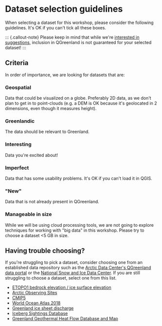 # Dataset selection guidelines

When selecting a dataset for this workshop, please consider the following guidelines.
It's OK if you can't tick all these boxes.

::: {.callout-note}
Please keep in mind that while we're [interested in
suggestions](https://github.com/nsidc/qgreenland/issues/new/choose), inclusion in
QGreenland is not guaranteed for your selected dataset!
:::


## Criteria

In order of importance, we are looking for datasets that are:


### Geospatial

Data that could be visualized on a globe. Preferably 2D data, as we don't plan to get in
to point-clouds (e.g. a DEM is OK because it's geolocated in 2 dimensions, even though
it measures height).


### Greenlandic

The data should be relevant to Greenland.


### Interesting

Data you're excited about!


### Imperfect

Data that has some usability problems. It's OK if you can't load it in QGIS.


### "New"

Data that is not already present in QGreenland.


### Manageable in size

While we will be using cloud processing tools, we are not going to explore
techniques for working with "big data" in this workshop. Please try to choose a
dataset <5 GB in size.


## Having trouble choosing?

If you're struggling to pick a dataset, consider choosing one from an established data
repository such as the [Arctic Data Center's QGreenland data
portal](https://arcticdata.io/catalog/portals/QGreenland/Data) or the [National Snow and
Ice Data Center](https://nsidc.org/data/explore-data). If you are still struggling to
choose a dataset, select one from this list.

* [ETOPO1 bedrock elevation / ice surface elevation](https://www.ncei.noaa.gov/products/etopo-global-relief-model)
* [Arctic Observing Sites](https://arcticobservingviewer.org/web-services)
* [CMIP5](https://psl.noaa.gov/ipcc/ocn/ccwp.html)
* [World Ocean Atlas 2018](https://www.ncei.noaa.gov/access/world-ocean-atlas-2018/)
* [Greenland ice sheet discharge](https://dataverse.geus.dk/dataverse/ice_discharge)
* [Iceberg Sightings Database](https://nsidc.org/data/g00807/versions/1)
* [Greenland Geothermal Heat Flow Database and Map](https://dataverse.geus.dk/dataset.xhtml?persistentId=doi:10.22008/FK2/F9P03L&version=2.1)
